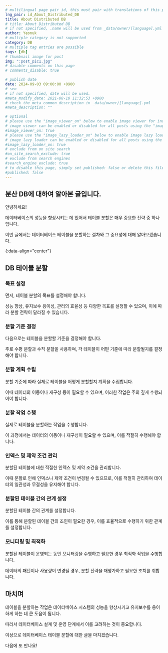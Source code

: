 ```yaml
---
# multilingual page pair id, this must pair with translations of this page. (This name must be unique)
lng_pair: id_About_Distributed_DB
title: About Distributed DB
# title: About Distributed DB
# if not specified, .name will be used from _data/owner/[language].yml
author: Yeonuk
# multiple category is not supported
category: DB
# multiple tag entries are possible
tags: [db]
# thumbnail image for post
img: ":post_pic1.jpg"
# disable comments on this page
# comments_disable: true

# publish date
date: 2024-09-03 09:00:00 +0900
# seo
# if not specified, date will be used.
#meta_modify_date: 2021-08-10 11:32:53 +0900
# check the meta_common_description in _data/owner/[language].yml
#meta_description: ""

# optional
# please use the "image_viewer_on" below to enable image viewer for individual pages or posts (_posts/ or [language]/_posts folders).
# image viewer can be enabled or disabled for all posts using the "image_viewer_posts: true" setting in _data/conf/main.yml.
#image_viewer_on: true
# please use the "image_lazy_loader_on" below to enable image lazy loader for individual pages or posts (_posts/ or [language]/_posts folders).
# image lazy loader can be enabled or disabled for all posts using the "image_lazy_loader_posts: true" setting in _data/conf/main.yml.
#image_lazy_loader_on: true
# exclude from on site search
#on_site_search_exclude: true
# exclude from search engines
#search_engine_exclude: true
# to disable this page, simply set published: false or delete this file
#published: false
---
```


<!-- outline-start -->

## 분산 DB에 대하여 알아본 글입니다.

안녕하세요!

데이터베이스의 성능을 향상시키는 데 있어서 테이블 분할은 매우 중요한 전략 중 하나입니다.

이번 글에서는 데이터베이스 테이블을 분할하는 절차와 그 중요성에 대해 알아보겠습니다.

{:data-align="center"}

<!-- outline-end -->

## DB 테이블 분할

### 목표 설정

먼저, 테이블 분할의 목표를 설정해야 합니다.

성능 향상, 유지보수 용이성, 관리의 효율성 등 다양한 목표를 설정할 수 있으며, 이에 따라 분할 전략이 달라질 수 있습니다.

### 분할 기준 결정

다음으로는 테이블을 분할할 기준을 결정해야 합니다.

주로 수평 분할과 수직 분할을 사용하며, 각 테이블이 어떤 기준에 따라 분할될지를 결정해야 합니다.

### 분할 계획 수립

분할 기준에 따라 실제로 테이블을 어떻게 분할할지 계획을 수립합니다.

이때 데이터의 이동이나 재구성 등이 필요할 수 있으며, 이러한 작업은 주의 깊게 수행되어야 합니다.

### 분할 작업 수행

실제로 테이블을 분할하는 작업을 수행합니다.

이 과정에서는 데이터의 이동이나 재구성이 필요할 수 있으며, 이를 적절히 수행해야 합니다.

### 인덱스 및 제약 조건 관리

분할된 테이블에 대한 적절한 인덱스 및 제약 조건을 관리합니다.

이때 분할로 인해 인덱스나 제약 조건이 변경될 수 있으므로, 이를 적절히 관리하여 데이터의 일관성과 무결성을 유지해야 합니다.

### 분할된 테이블 간의 관계 설정

분할된 테이블 간의 관계를 설정합니다.

이를 통해 분할된 테이블 간의 조인이 필요한 경우, 이를 효율적으로 수행하기 위한 관계를 설정합니다.

### 모니터링 및 최적화

분할된 테이블이 운영되는 동안 모니터링을 수행하고 필요한 경우 최적화 작업을 수행합니다.

데이터의 패턴이나 사용량이 변경될 경우, 분할 전략을 재평가하고 필요한 조치를 취합니다.

## 마치며

테이블을 분할하는 작업은 데이터베이스 시스템의 성능을 향상시키고 유지보수를 용이하게 하는 데 큰 도움이 됩니다.

따라서 데이터베이스 설계 및 운영 단계에서 이를 고려하는 것이 중요합니다.

이상으로 데이터베이스 테이블 분할에 대한 글을 마치겠습니다.

다음에 또 만나요!
